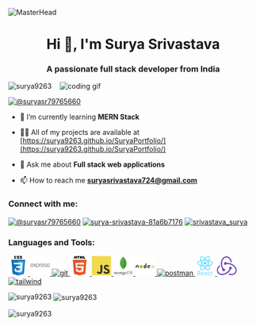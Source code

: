 ![MasterHead](https://www.arkasoftwares.com/blog/wp-content/uploads/2021/01/header_banner-2.jpg)
<h1 align="center">Hi 👋, I'm Surya Srivastava</h1>
<h3 align="center">A passionate full stack developer from India</h3>
<img align="right" alt="coding gif" width="400" src="https://www.wingstechsolutions.com/wp-content/uploads/2022/03/full-stack-development.gif">
<p align="left"> <img src="https://komarev.com/ghpvc/?username=surya9263&label=Profile%20views&color=0e75b6&style=flat" alt="surya9263" /> </p>

<p align="left"> <a href="https://twitter.com/@suryasr79765660" target="blank"><img src="https://img.shields.io/twitter/follow/@suryasr79765660?logo=twitter&style=for-the-badge" alt="@suryasr79765660" /></a> </p>

- 🌱 I’m currently learning **MERN Stack**

- 👨‍💻 All of my projects are available at [https://surya9263.github.io/SuryaPortfolio/](https://surya9263.github.io/SuryaPortfolio/)

- 💬 Ask me about **Full stack web applications**

- 📫 How to reach me **suryasrivastava724@gmail.com**

<h3 align="left">Connect with me:</h3>
<p align="left">
<a href="https://twitter.com/@suryasr79765660" target="blank"><img align="center" src="https://raw.githubusercontent.com/rahuldkjain/github-profile-readme-generator/master/src/images/icons/Social/twitter.svg" alt="@suryasr79765660" height="30" width="40" /></a>
<a href="https://linkedin.com/in/surya-srivastava-81a6b7176" target="blank"><img align="center" src="https://raw.githubusercontent.com/rahuldkjain/github-profile-readme-generator/master/src/images/icons/Social/linked-in-alt.svg" alt="surya-srivastava-81a6b7176" height="30" width="40" /></a>
<a href="https://instagram.com/srivastava_surya" target="blank"><img align="center" src="https://raw.githubusercontent.com/rahuldkjain/github-profile-readme-generator/master/src/images/icons/Social/instagram.svg" alt="srivastava_surya" height="30" width="40" /></a>
</p>

<h3 align="left">Languages and Tools:</h3>
<p align="left"> <a href="https://www.w3schools.com/css/" target="_blank" rel="noreferrer"> <img src="https://raw.githubusercontent.com/devicons/devicon/master/icons/css3/css3-original-wordmark.svg" alt="css3" width="40" height="40"/> </a> <a href="https://expressjs.com" target="_blank" rel="noreferrer"> <img src="https://raw.githubusercontent.com/devicons/devicon/master/icons/express/express-original-wordmark.svg" alt="express" width="40" height="40"/> </a> <a href="https://git-scm.com/" target="_blank" rel="noreferrer"> <img src="https://www.vectorlogo.zone/logos/git-scm/git-scm-icon.svg" alt="git" width="40" height="40"/> </a> <a href="https://www.w3.org/html/" target="_blank" rel="noreferrer"> <img src="https://raw.githubusercontent.com/devicons/devicon/master/icons/html5/html5-original-wordmark.svg" alt="html5" width="40" height="40"/> </a> <a href="https://developer.mozilla.org/en-US/docs/Web/JavaScript" target="_blank" rel="noreferrer"> <img src="https://raw.githubusercontent.com/devicons/devicon/master/icons/javascript/javascript-original.svg" alt="javascript" width="40" height="40"/> </a> <a href="https://www.mongodb.com/" target="_blank" rel="noreferrer"> <img src="https://raw.githubusercontent.com/devicons/devicon/master/icons/mongodb/mongodb-original-wordmark.svg" alt="mongodb" width="40" height="40"/> </a> <a href="https://nodejs.org" target="_blank" rel="noreferrer"> <img src="https://raw.githubusercontent.com/devicons/devicon/master/icons/nodejs/nodejs-original-wordmark.svg" alt="nodejs" width="40" height="40"/> </a> <a href="https://postman.com" target="_blank" rel="noreferrer"> <img src="https://www.vectorlogo.zone/logos/getpostman/getpostman-icon.svg" alt="postman" width="40" height="40"/> </a> <a href="https://reactjs.org/" target="_blank" rel="noreferrer"> <img src="https://raw.githubusercontent.com/devicons/devicon/master/icons/react/react-original-wordmark.svg" alt="react" width="40" height="40"/> </a> <a href="https://redux.js.org" target="_blank" rel="noreferrer"> <img src="https://raw.githubusercontent.com/devicons/devicon/master/icons/redux/redux-original.svg" alt="redux" width="40" height="40"/> </a> <a href="https://tailwindcss.com/" target="_blank" rel="noreferrer"> <img src="https://www.vectorlogo.zone/logos/tailwindcss/tailwindcss-icon.svg" alt="tailwind" width="40" height="40"/> </a> </p>

<p><img align="left" src="https://github-readme-stats.vercel.app/api/top-langs?username=surya9263&show_icons=true&locale=en&layout=compact" alt="surya9263" /></p>

<p>&nbsp;<img align="center" src="https://github-readme-stats.vercel.app/api?username=surya9263&show_icons=true&locale=en" alt="surya9263" /></p>

<p><img align="center" src="https://github-readme-streak-stats.herokuapp.com/?user=surya9263&" alt="surya9263" /></p>
